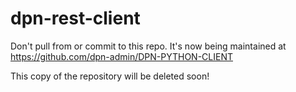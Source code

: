 # dpn-rest-client

Don't pull from or commit to this repo. It's now being maintained at https://github.com/dpn-admin/DPN-PYTHON-CLIENT

This copy of the repository will be deleted soon!
